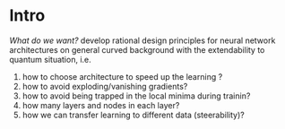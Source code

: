 # Intro

*What do we want?*
develop rational design principles for neural network architectures on general curved background with the extendability to quantum situation, i.e.
1. how to choose architecture to speed up the learning ?
2. how to avoid exploding/vanishing gradients?
3. how to avoid being trapped in the local minima during trainin?
4. how many layers and nodes in each layer?
5. how we can transfer learning to different data (steerability)?

